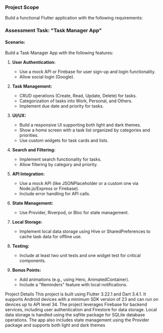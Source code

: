 ### Project Scope

Build a functional Flutter application with the following requirements:

### Assessment Task: "Task Manager App"

#### Scenario:
Build a Task Manager App with the following features:

1. **User Authentication:**
   - Use a mock API or Firebase for user sign-up and login functionality.
   - Allow social login (Google).

2. **Task Management:**
   - CRUD operations (Create, Read, Update, Delete) for tasks.
   - Categorization of tasks into Work, Personal, and Others.
   - Implement due date and priority for tasks.

3. **UI/UX:**
   - Build a responsive UI supporting both light and dark themes.
   - Show a home screen with a task list organized by categories and priorities.
   - Use custom widgets for task cards and lists.

4. **Search and Filtering:**
   - Implement search functionality for tasks.
   - Allow filtering by category and priority.

5. **API Integration:**
   - Use a mock API (like JSONPlaceholder or a custom one via Node.js/Express or Firebase).
   - Include error handling for API calls.

6. **State Management:**
   - Use Provider, Riverpod, or Bloc for state management.

7. **Local Storage:**
   - Implement local data storage using Hive or SharedPreferences to cache task data for offline use.

8. **Testing:**
   - Include at least two unit tests and one widget test for critical components.

9. **Bonus Points:**
   - Add animations (e.g., using Hero, AnimatedContainer).
   - Include a "Reminders" feature with local notifications.

Project Details
This project is built using Flutter 3.22.1 and Dart 3.4.1. It supports Android devices with a minimum SDK version of 23 and can run on devices up to API level 34. The project leverages Firebase for backend services, including user authentication and Firestore for data storage. Local data storage is handled using the sqflite package for SQLite database operations. The app also includes state management using the Provider package and supports both light and dark themes